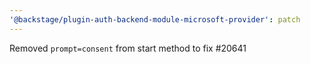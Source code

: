 ```yaml
---
'@backstage/plugin-auth-backend-module-microsoft-provider': patch
---
```


Removed `prompt=consent` from start method to fix #20641
